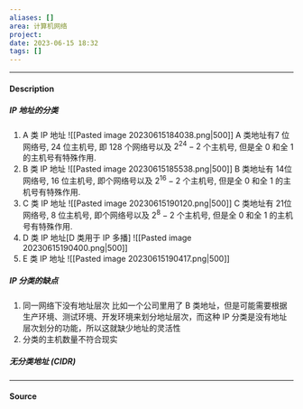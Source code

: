 ```yaml
---
aliases: []
area: 计算机网络
project: 
date: 2023-06-15 18:32
tags: []
---
```

---
#### Description
##### IP 地址的分类
1. A 类 IP 地址
![[Pasted image 20230615184038.png|500]]
A 类地址有7 位网络号, 24 位主机号, 即 128 个网络号以及 $2^{24} - 2$ 个主机号, 但是全 0 和全 1 的主机号有特殊作用.
2. B 类 IP 地址
![[Pasted image 20230615185538.png|500]]
B 类地址有 14位网络号, 16 位主机号, 即个网络号以及 $2^{16} - 2$ 个主机号, 但是全 0 和全 1 的主机号有特殊作用.
3. C 类 IP 地址
![[Pasted image 20230615190120.png|500]]
C 类地址有 21位网络号, 8 位主机号, 即个网络号以及 $2^{8} - 2$ 个主机号, 但是全 0 和全 1 的主机号有特殊作用.
4. D 类 IP 地址[D 类用于 IP 多播]
![[Pasted image 20230615190400.png|500]]
5. E 类 IP 地址
![[Pasted image 20230615190417.png|500]]
##### IP 分类的缺点
1. 同一网络下没有地址层次
比如一个公司里用了 B 类地址，但是可能需要根据生产环境、测试环境、开发环境来划分地址层次，而这种 IP 分类是没有地址层次划分的功能，所以这就缺少地址的灵活性
2. 分类的主机数量不符合现实

##### 无分类地址 (CIDR)






---
#### Source
